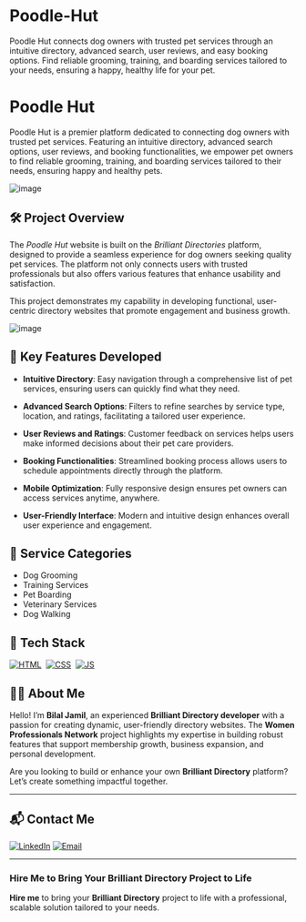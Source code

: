# Poodle-Hut
Poodle Hut connects dog owners with trusted pet services through an intuitive directory, advanced search, user reviews, and easy booking options. Find reliable grooming, training, and boarding services tailored to your needs, ensuring a happy, healthy life for your pet.
# Poodle Hut
Poodle Hut is a premier platform dedicated to connecting dog owners with trusted pet services. Featuring an intuitive directory, advanced search options, user reviews, and booking functionalities, we empower pet owners to find reliable grooming, training, and boarding services tailored to their needs, ensuring happy and healthy pets.

![image](https://github.com/user-attachments/assets/25fda676-a09d-4b07-b8fb-d36ad8af2de0)

## 🛠 Project Overview

The *Poodle Hut* website is built on the *Brilliant Directories* platform, designed to provide a seamless experience for dog owners seeking quality pet services. The platform not only connects users with trusted professionals but also offers various features that enhance usability and satisfaction. 

This project demonstrates my capability in developing functional, user-centric directory websites that promote engagement and business growth.

![image](https://github.com/user-attachments/assets/777be47e-692f-4530-baea-b64f5f42799c)

## 🚀 Key Features Developed

- **Intuitive Directory**: Easy navigation through a comprehensive list of pet services, ensuring users can quickly find what they need.
  
- **Advanced Search Options**: Filters to refine searches by service type, location, and ratings, facilitating a tailored user experience.

- **User Reviews and Ratings**: Customer feedback on services helps users make informed decisions about their pet care providers.

- **Booking Functionalities**: Streamlined booking process allows users to schedule appointments directly through the platform.

- **Mobile Optimization**: Fully responsive design ensures pet owners can access services anytime, anywhere.

- **User-Friendly Interface**: Modern and intuitive design enhances overall user experience and engagement.

## 🐾 Service Categories

- Dog Grooming
- Training Services
- Pet Boarding
- Veterinary Services
- Dog Walking

## 📌 Tech Stack
[![HTML](https://img.shields.io/badge/html5%20-%23E34F26.svg?&style=for-the-badge&logo=html5&logoColor=white)](https://github.com/yourusername/Baby-Support-Services/search?l=html)&nbsp;
[![CSS](https://img.shields.io/badge/css3%20-%231572B6.svg?&style=for-the-badge&logo=css3&logoColor=white)](https://github.com/yourusername/Baby-Support-Services/search?l=css)&nbsp;
[![JS](https://img.shields.io/badge/javascript%20-%23323330.svg?&style=for-the-badge&logo=javascript&logoColor=%23F7DF1E)](https://github.com/yourusername/Baby-Support-Services/search?l=javascript)


## 👨‍💻 About Me

Hello! I’m **Bilal Jamil**, an experienced **Brilliant Directory developer** with a passion for creating dynamic, user-friendly directory websites. The **Women Professionals Network** project highlights my expertise in building robust features that support membership growth, business expansion, and personal development.

Are you looking to build or enhance your own **Brilliant Directory** platform? Let’s create something impactful together.

---

## 📬 Contact Me

[![LinkedIn](https://img.shields.io/badge/LinkedIn-Connect-blue?style=for-the-badge&logo=linkedin)](https://www.linkedin.com/in/sajid-jameel-721256178/)
[![Email](https://img.shields.io/badge/Email-Contact%20Me-orange?style=for-the-badge&logo=gmail)](mailto:sajidjamil.met@gmail.com)

---



### **Hire Me to Bring Your Brilliant Directory Project to Life**

**Hire me** to bring your **Brilliant Directory** project to life with a professional, scalable solution tailored to your needs.
